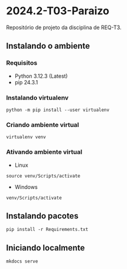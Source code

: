 # 2024.2-T03-Paraizo

Repositório de projeto da disciplina de REQ-T3.

## Instalando o ambiente

### Requisitos

- Python 3.12.3 (Latest)
- pip 24.3.1

### Instalando virtualenv

```shell
python -m pip install --user virtualenv
```

### Criando ambiente virtual

```shell
virtualenv venv
```

### Ativando ambiente virtual

- Linux

```shell
source venv/Scripts/activate
```

- Windows

```shell
venv/Scripts/activate
```

## Instalando pacotes

```shell
pip install -r Requirements.txt
```

## Iniciando localmente

```shell
mkdocs serve
```
